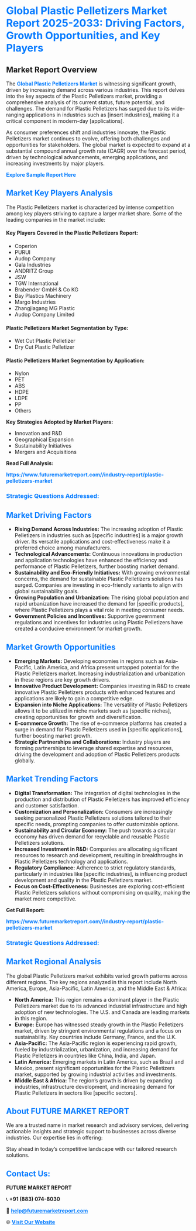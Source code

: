 <h1 style="color: #007BFF;">Global Plastic Pelletizers Market Report 2025-2033: Driving Factors, Growth Opportunities, and Key Players</h1>

<section id="overview">
<h2>Market Report Overview</h2>
<p>The <a href="https://www.futuremarketreport.com//industry-report/plastic-pelletizers-market" style="color: #007BFF; text-decoration: none;"><strong>Global Plastic Pelletizers Market</strong></a> is witnessing significant growth, driven by increasing demand across various industries. This report delves into the key aspects of the Plastic Pelletizers market, providing a comprehensive analysis of its current status, future potential, and challenges. The demand for Plastic Pelletizers has surged due to its wide-ranging applications in industries such as [insert industries], making it a critical component in modern-day [applications].</p>
<p>As consumer preferences shift and industries innovate, the Plastic Pelletizers market continues to evolve, offering both challenges and opportunities for stakeholders. The global market is expected to expand at a substantial compound annual growth rate (CAGR) over the forecast period, driven by technological advancements, emerging applications, and increasing investments by major players.</p>
</section>

<section id="overview">
<p><a href="https://www.futuremarketreport.com//request-sample/reportId=59809" style="color: #007BFF; text-decoration: none;"><strong>Explore Sample Report Here</strong></a></p>
</section>

<section id="key-players">
<h2 style="color: #007BFF;">Market Key Players Analysis</h2>
<p>The Plastic Pelletizers market is characterized by intense competition among key players striving to capture a larger market share. Some of the leading companies in the market include:</p>
<h4>Key Players Covered in the Plastic Pelletizers Report:</h4>
<ul><li>Coperion</li><li>PURUI</li><li>Audop Company</li><li>Gala Industries</li><li>ANDRITZ Group</li><li>JSW</li><li>TGW International</li><li>Brabender GmbH &amp; Co KG</li><li>Bay Plastics Machinery</li><li>Margo Industries</li><li>Zhangjiagang MG Plastic</li><li>Audop Company Limited</li></ul>
<h4>Plastic Pelletizers Market Segmentation by Type:</h4>
<ul><li>Wet Cut Plastic Pelletizer</li><li>Dry Cut Plastic Pelletizer</li></ul>

<h4>Plastic Pelletizers Market Segmentation by Application:</h4>
<ul><li>Nylon</li><li>PET</li><li>ABS</li><li>HDPE</li><li>LDPE</li><li>PP</li><li>Others</li></ul>
<p><strong>Key Strategies Adopted by Market Players:</strong></p>
<ul>
<li>Innovation and R&D</li>
<li>Geographical Expansion</li>
<li>Sustainability Initiatives</li>
<li>Mergers and Acquisitions</li>
</ul>
</section>

<section>
<p><strong>Read Full Analysis: </strong></p><a href="https://www.futuremarketreport.com//industry-report/plastic-pelletizers-market" style="color: #007BFF; text-decoration: none;"><strong>https://www.futuremarketreport.com//industry-report/plastic-pelletizers-market</strong></a>
<h3 style="color: #007BFF;">Strategic Questions Addressed:</h3>
</section>

<section id="driving-factors">
<h2 style="color: #007BFF;">Market Driving Factors</h2>
<ul>
<li><strong>Rising Demand Across Industries:</strong> The increasing adoption of Plastic Pelletizers in industries such as [specific industries] is a major growth driver. Its versatile applications and cost-effectiveness make it a preferred choice among manufacturers.</li>
<li><strong>Technological Advancements:</strong> Continuous innovations in production and application technologies have enhanced the efficiency and performance of Plastic Pelletizers, further boosting market demand.</li>
<li><strong>Sustainability and Eco-Friendly Initiatives:</strong> With growing environmental concerns, the demand for sustainable Plastic Pelletizers solutions has surged. Companies are investing in eco-friendly variants to align with global sustainability goals.</li>
<li><strong>Growing Population and Urbanization:</strong> The rising global population and rapid urbanization have increased the demand for [specific products], where Plastic Pelletizers plays a vital role in meeting consumer needs.</li>
<li><strong>Government Policies and Incentives:</strong> Supportive government regulations and incentives for industries using Plastic Pelletizers have created a conducive environment for market growth.</li>
</ul>
</section>

<section id="growth-opportunities">
<h2 style="color: #007BFF;">Market Growth Opportunities</h2>
<ul>
<li><strong>Emerging Markets:</strong> Developing economies in regions such as Asia-Pacific, Latin America, and Africa present untapped potential for the Plastic Pelletizers market. Increasing industrialization and urbanization in these regions are key growth drivers.</li>
<li><strong>Innovative Product Development:</strong> Companies investing in R&D to create innovative Plastic Pelletizers products with enhanced features and applications are likely to gain a competitive edge.</li>
<li><strong>Expansion into Niche Applications:</strong> The versatility of Plastic Pelletizers allows it to be utilized in niche markets such as [specific niches], creating opportunities for growth and diversification.</li>
<li><strong>E-commerce Growth:</strong> The rise of e-commerce platforms has created a surge in demand for Plastic Pelletizers used in [specific applications], further boosting market growth.</li>
<li><strong>Strategic Partnerships and Collaborations:</strong> Industry players are forming partnerships to leverage shared expertise and resources, driving the development and adoption of Plastic Pelletizers products globally.</li>
</ul>
</section>

<section id="trending-factors">
<h2 style="color: #007BFF;">Market Trending Factors</h2>
<ul>
<li><strong>Digital Transformation:</strong> The integration of digital technologies in the production and distribution of Plastic Pelletizers has improved efficiency and customer satisfaction.</li>
<li><strong>Customization and Personalization:</strong> Consumers are increasingly seeking personalized Plastic Pelletizers solutions tailored to their specific needs, prompting companies to offer customizable options.</li>
<li><strong>Sustainability and Circular Economy:</strong> The push towards a circular economy has driven demand for recyclable and reusable Plastic Pelletizers solutions.</li>
<li><strong>Increased Investment in R&D:</strong> Companies are allocating significant resources to research and development, resulting in breakthroughs in Plastic Pelletizers technology and applications.</li>
<li><strong>Regulatory Compliance:</strong> Adherence to strict regulatory standards, particularly in industries like [specific industries], is influencing product development and quality in the Plastic Pelletizers market.</li>
<li><strong>Focus on Cost-Effectiveness:</strong> Businesses are exploring cost-efficient Plastic Pelletizers solutions without compromising on quality, making the market more competitive.</li>
</ul>
</section>

<section>
<p><strong>Get Full Report: </strong></p><a href="https://www.futuremarketreport.com//industry-report/plastic-pelletizers-market" style="color: #007BFF; text-decoration: none;"><strong>https://www.futuremarketreport.com//industry-report/plastic-pelletizers-market</strong></a>
<h3 style="color: #007BFF;">Strategic Questions Addressed:</h3>
</section>


<section id="regional-analysis">
<h2 style="color: #007BFF;">Market Regional Analysis</h2>
<p>The global Plastic Pelletizers market exhibits varied growth patterns across different regions. The key regions analyzed in this report include North America, Europe, Asia-Pacific, Latin America, and the Middle East & Africa:</p>
<ul>
<li><strong>North America:</strong> This region remains a dominant player in the Plastic Pelletizers market due to its advanced industrial infrastructure and high adoption of new technologies. The U.S. and Canada are leading markets in this region.</li>
<li><strong>Europe:</strong> Europe has witnessed steady growth in the Plastic Pelletizers market, driven by stringent environmental regulations and a focus on sustainability. Key countries include Germany, France, and the U.K.</li>
<li><strong>Asia-Pacific:</strong> The Asia-Pacific region is experiencing rapid growth, fueled by industrialization, urbanization, and increasing demand for Plastic Pelletizers in countries like China, India, and Japan.</li>
<li><strong>Latin America:</strong> Emerging markets in Latin America, such as Brazil and Mexico, present significant opportunities for the Plastic Pelletizers market, supported by growing industrial activities and investments.</li>
<li><strong>Middle East & Africa:</strong> The region’s growth is driven by expanding industries, infrastructure development, and increasing demand for Plastic Pelletizers in sectors like [specific sectors].</li>
</ul>
</section>

<footer>
<h2 style="color: #007BFF;">About FUTURE MARKET REPORT</h2>
<p>We are a trusted name in market research and advisory services, delivering actionable insights and strategic support to businesses across diverse industries. Our expertise lies in offering:</p>

<p>Stay ahead in today’s competitive landscape with our tailored research solutions.</p>

<h2 style="color: #007BFF;">Contact Us:</h2>
<p><strong>FUTURE MARKET REPORT</strong></p>
<p>📞 <strong>+91 (883) 074-8030</strong></p>
<p>📧 <strong><a href="mailto:help@futuremarketreport.com" style="color: #007BFF;">help@futuremarketreport.com</a></strong></p>
<p>🌐 <strong><a href="https://www.futuremarketreport.com/" style="color: #007BFF;">Visit Our Website</a></strong></p>
</footer>